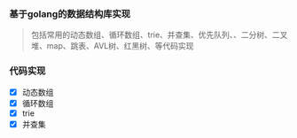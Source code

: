 ### 基于golang的数据结构库实现
> 包括常用的动态数组、循环数组、trie、并查集、优先队列、、二分树、二叉堆、map、跳表、AVL树、红黑树、等代码实现


<!-- 写一篇关于chatgpt的论文 -->
### 代码实现
- [x] 动态数组
- [x] 循环数组
- [x] trie
- [x] 并查集